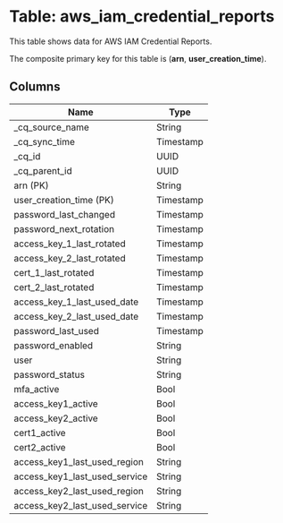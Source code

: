# Table: aws_iam_credential_reports

This table shows data for AWS IAM Credential Reports.

The composite primary key for this table is (**arn**, **user_creation_time**).

## Columns

| Name          | Type          |
| ------------- | ------------- |
|_cq_source_name|String|
|_cq_sync_time|Timestamp|
|_cq_id|UUID|
|_cq_parent_id|UUID|
|arn (PK)|String|
|user_creation_time (PK)|Timestamp|
|password_last_changed|Timestamp|
|password_next_rotation|Timestamp|
|access_key_1_last_rotated|Timestamp|
|access_key_2_last_rotated|Timestamp|
|cert_1_last_rotated|Timestamp|
|cert_2_last_rotated|Timestamp|
|access_key_1_last_used_date|Timestamp|
|access_key_2_last_used_date|Timestamp|
|password_last_used|Timestamp|
|password_enabled|String|
|user|String|
|password_status|String|
|mfa_active|Bool|
|access_key1_active|Bool|
|access_key2_active|Bool|
|cert1_active|Bool|
|cert2_active|Bool|
|access_key1_last_used_region|String|
|access_key1_last_used_service|String|
|access_key2_last_used_region|String|
|access_key2_last_used_service|String|